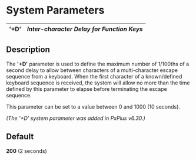 # System Parameters

**'+D'** |  **_Inter-character Delay for Function Keys_**  
---|---  
  
##  Description

The **'+D'** parameter is used to define the maximum number of 1/100ths of a second delay to allow between characters of a multi-character escape sequence from a keyboard. When the first character of a known/defined keyboard sequence is received, the system will allow no more than the time defined by this parameter to elapse before terminating the escape sequence.

This parameter can be set to a value between 0 and 1000 (10 seconds).

_(The '+D' system parameter was added in PxPlus v6.30.)_

##  Default

**200** (2 seconds)

